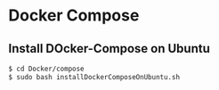 # Docker Compose

## Install DOcker-Compose on Ubuntu
```sh
$ cd Docker/compose
$ sudo bash installDockerComposeOnUbuntu.sh
```
